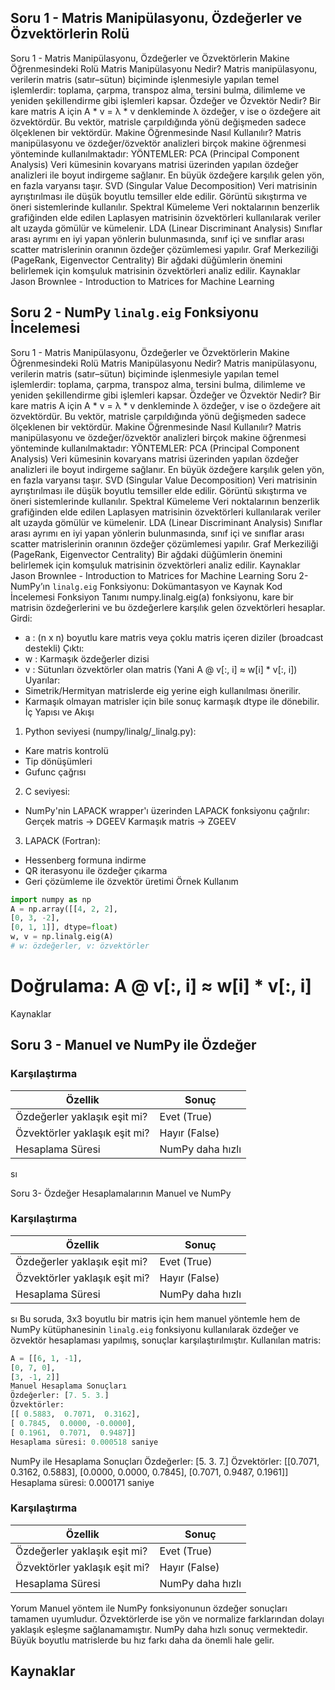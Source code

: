 ## Soru 1 - Matris Manipülasyonu, Özdeğerler ve Özvektörlerin Rolü

Soru 1 - Matris Manipülasyonu, Özdeğerler ve Özvektörlerin Makine Öğrenmesindeki Rolü
Matris Manipülasyonu Nedir?
Matris manipülasyonu, verilerin matris (satır–sütun) biçiminde işlenmesiyle yapılan temel işlemlerdir: toplama, çarpma, transpoz alma, tersini bulma, dilimleme ve yeniden şekillendirme gibi işlemleri kapsar.
Özdeğer ve Özvektör Nedir?
Bir kare matris A için A * v = λ * v denkleminde λ özdeğer, v ise o özdeğere ait özvektördür. Bu vektör, matrisle çarpıldığında yönü değişmeden sadece ölçeklenen bir vektördür.
Makine Öğrenmesinde Nasıl Kullanılır?
Matris manipülasyonu ve özdeğer/özvektör analizleri birçok makine öğrenmesi yönteminde kullanılmaktadır:
YÖNTEMLER:
PCA (Principal Component Analysis)
Veri kümesinin kovaryans matrisi üzerinden yapılan özdeğer analizleri ile boyut indirgeme sağlanır. En büyük özdeğere karşılık gelen yön, en fazla varyansı taşır.
SVD (Singular Value Decomposition)
Veri matrisinin ayrıştırılması ile düşük boyutlu temsiller elde edilir. Görüntü sıkıştırma ve öneri sistemlerinde kullanılır.
Spektral Kümeleme
Veri noktalarının benzerlik grafiğinden elde edilen Laplasyen matrisinin özvektörleri kullanılarak veriler alt uzayda gömülür ve kümelenir.
LDA (Linear Discriminant Analysis)
Sınıflar arası ayrımı en iyi yapan yönlerin bulunmasında, sınıf içi ve sınıflar arası scatter matrislerinin oranının özdeğer çözümlemesi yapılır.
Graf Merkeziliği (PageRank, Eigenvector Centrality)
Bir ağdaki düğümlerin önemini belirlemek için komşuluk matrisinin özvektörleri analiz edilir.
Kaynaklar
Jason Brownlee - Introduction to Matrices for Machine Learning

## Soru 2 - NumPy `linalg.eig` Fonksiyonu İncelemesi

Soru 1 - Matris Manipülasyonu, Özdeğerler ve Özvektörlerin Makine Öğrenmesindeki Rolü
Matris Manipülasyonu Nedir?
Matris manipülasyonu, verilerin matris (satır–sütun) biçiminde işlenmesiyle yapılan temel işlemlerdir: toplama, çarpma, transpoz alma, tersini bulma, dilimleme ve yeniden şekillendirme gibi işlemleri kapsar.
Özdeğer ve Özvektör Nedir?
Bir kare matris A için A * v = λ * v denkleminde λ özdeğer, v ise o özdeğere ait özvektördür. Bu vektör, matrisle çarpıldığında yönü değişmeden sadece ölçeklenen bir vektördür.
Makine Öğrenmesinde Nasıl Kullanılır?
Matris manipülasyonu ve özdeğer/özvektör analizleri birçok makine öğrenmesi yönteminde kullanılmaktadır:
YÖNTEMLER:
PCA (Principal Component Analysis)
Veri kümesinin kovaryans matrisi üzerinden yapılan özdeğer analizleri ile boyut indirgeme sağlanır. En büyük özdeğere karşılık gelen yön, en fazla varyansı taşır.
SVD (Singular Value Decomposition)
Veri matrisinin ayrıştırılması ile düşük boyutlu temsiller elde edilir. Görüntü sıkıştırma ve öneri sistemlerinde kullanılır.
Spektral Kümeleme
Veri noktalarının benzerlik grafiğinden elde edilen Laplasyen matrisinin özvektörleri kullanılarak veriler alt uzayda gömülür ve kümelenir.
LDA (Linear Discriminant Analysis)
Sınıflar arası ayrımı en iyi yapan yönlerin bulunmasında, sınıf içi ve sınıflar arası scatter matrislerinin oranının özdeğer çözümlemesi yapılır.
Graf Merkeziliği (PageRank, Eigenvector Centrality)
Bir ağdaki düğümlerin önemini belirlemek için komşuluk matrisinin özvektörleri analiz edilir.
Kaynaklar
Jason Brownlee - Introduction to Matrices for Machine Learning
Soru 2- NumPy’ın `linalg.eig` Fonksiyonu: Dokümantasyon ve Kaynak Kod İncelemesi
Fonksiyon Tanımı
numpy.linalg.eig(a) fonksiyonu, kare bir matrisin özdeğerlerini ve bu özdeğerlere karşılık gelen özvektörleri hesaplar.
Girdi:
- a : (n x n) boyutlu kare matris veya çoklu matris içeren diziler (broadcast destekli)
Çıktı:
- w : Karmaşık özdeğerler dizisi
- v : Sütunları özvektörler olan matris
(Yani A @ v[:, i] ≈ w[i] * v[:, i])
Uyarılar:
- Simetrik/Hermityan matrislerde eig yerine eigh kullanılması önerilir.
- Karmaşık olmayan matrisler için bile sonuç karmaşık dtype ile dönebilir.
İç Yapısı ve Akışı
1. Python seviyesi (numpy/linalg/_linalg.py):
- Kare matris kontrolü
- Tip dönüşümleri
- Gufunc çağrısı
2. C seviyesi:
- NumPy'nin LAPACK wrapper'ı üzerinden LAPACK fonksiyonu çağrılır:
Gerçek matris → DGEEV
Karmaşık matris → ZGEEV
3. LAPACK (Fortran):
- Hessenberg formuna indirme
- QR iterasyonu ile özdeğer çıkarma
- Geri çözümleme ile özvektör üretimi
Örnek Kullanım
```python
import numpy as np
A = np.array([[4, 2, 2],
[0, 3, -2],
[0, 1, 1]], dtype=float)
w, v = np.linalg.eig(A)
# w: özdeğerler, v: özvektörler
```
# Doğrulama: A @ v[:, i] ≈ w[i] * v[:, i]
Kaynaklar

## Soru 3 - Manuel ve NumPy ile Özdeğer 
### Karşılaştırma

| Özellik                          | Sonuç        |
|----------------------------------|--------------|
| Özdeğerler yaklaşık eşit mi?     | Evet (True)  |
| Özvektörler yaklaşık eşit mi?    | Hayır (False)|
| Hesaplama Süresi                 | NumPy daha hızlı |
sı

Soru 3- Özdeğer Hesaplamalarının Manuel ve NumPy 
### Karşılaştırma

| Özellik                          | Sonuç        |
|----------------------------------|--------------|
| Özdeğerler yaklaşık eşit mi?     | Evet (True)  |
| Özvektörler yaklaşık eşit mi?    | Hayır (False)|
| Hesaplama Süresi                 | NumPy daha hızlı |
sı
Bu soruda, 3x3 boyutlu bir matris için hem manuel yöntemle hem de NumPy kütüphanesinin `linalg.eig` fonksiyonu kullanılarak özdeğer ve özvektör hesaplaması yapılmış, sonuçlar karşılaştırılmıştır.
Kullanılan matris:
```python
A = [[6, 1, -1],
[0, 7, 0],
[3, -1, 2]]
Manuel Hesaplama Sonuçları
Özdeğerler: [7. 5. 3.]
Özvektörler:
[[ 0.5883,  0.7071,  0.3162],
[ 0.7845,  0.0000, -0.0000],
[ 0.1961,  0.7071,  0.9487]]
Hesaplama süresi: 0.000518 saniye
```
NumPy ile Hesaplama Sonuçları
Özdeğerler: [5. 3. 7.]
Özvektörler:
[[0.7071, 0.3162, 0.5883],
[0.0000, 0.0000, 0.7845],
[0.7071, 0.9487, 0.1961]]
Hesaplama süresi: 0.000171 saniye

### Karşılaştırma

| Özellik                          | Sonuç        |
|----------------------------------|--------------|
| Özdeğerler yaklaşık eşit mi?     | Evet (True)  |
| Özvektörler yaklaşık eşit mi?    | Hayır (False)|
| Hesaplama Süresi                 | NumPy daha hızlı |

Yorum
Manuel yöntem ile NumPy fonksiyonunun özdeğer sonuçları tamamen uyumludur. Özvektörlerde ise yön ve normalize farklarından dolayı yaklaşık eşleşme sağlanamamıştır. NumPy daha hızlı sonuç vermektedir. Büyük boyutlu matrislerde bu hız farkı daha da önemli hale gelir.


## Kaynaklar
